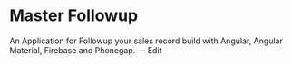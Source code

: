 # Master Followup 

An Application for Followup your sales record build with Angular, Angular Material, Firebase and Phonegap. — Edit
